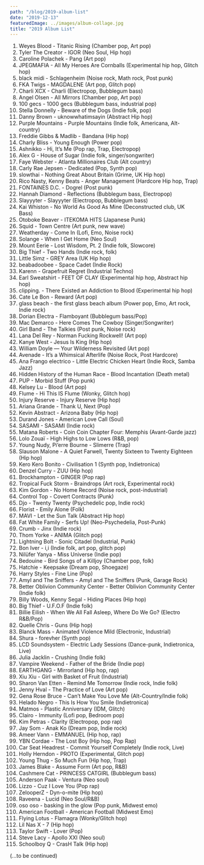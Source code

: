 ```yaml
---
path: "/blog/2019-album-list"
date: "2019-12-13"
featuredImage: ../images/album-collage.jpg
title: "2019 Album List"
---
```

1. Weyes Blood - Titanic Rising (Chamber pop, Art pop)
2. Tyler The Creator - IGOR (Neo Soul, Hip hop)
3. Caroline Polachek - Pang (Art pop)
4. JPEGMAFIA - All My Heroes Are Cornballs (Experimental hip hop, Glitch hop)
5. black midi - Schlagenheim (Noise rock, Math rock, Post punk)
6. FKA Twigs - MAGDALENE (Art pop, Glitch pop)
7. Charli XCX - Charli (Electropop, Bubblegum bass)
8. Angel Olsen - All Mirrors (Chamber pop, Art pop)
9. 100 gecs - 1000 gecs (Bubblegum bass, industrial pop)
10. Stella Donnelly - Beware of the Dogs (Indie folk, pop)
11. Danny Brown - uknowwhatimsayin (Abstract Hip hop)
12. Purple Mountains - Purple Mountains (Indie folk, Americana, Alt-country)
13. Freddie Gibbs & Madlib - Bandana (Hip hop)
14. Charly Bliss - Young Enough (Power pop)
15. Ashnikko - Hi, It’s Me (Pop rap, Trap, Electropop)
16. Alex G - House of Sugar (Indie folk, singer/songwriter)
17. Faye Webster - Atlanta Millionaires Club (Alt country)
18. Carly Rae Jepsen - Dedicated (Pop, Synth pop)
19. slowthai - Nothing Great About Britain (Grime, UK Hip hop)
20. Rico Nasty, Kenny Beats - Anger Management (Hardcore Hip hop, Trap)
21. FONTAINES D.C. - Dogrel (Post punk)
22. Hannah Diamond - Reflections (Bubblegum bass, Electropop)
23. Slayyyter - Slayyyter (Electropop, Bubblegum bass)
24. Kai Whiston - No World As Good As Mine (Deconstructed club, UK Bass)
25. Otoboke Beaver - ITEKOMA HITS (Japanese Punk)
26. Squid - Town Centre (Art punk, new wave)
27. Weatherday - Come In (Lofi, Emo, Noise rock)
28. Solange - When I Get Home (Neo Soul)
29. Mount Eerie - Lost Wisdom, Pt. 2 (Indie folk, Slowcore)
30. Big Thief - Two Hands (Indie rock, folk)
31. Little Simz - GREY Area (UK Hip hop)
32. beabadoobee - Space Cadet (Indie Rock)
33. Karenn - Grapefruit Regret (Industrial Techno)
34. Earl Sweatshirt - FEET OF CLAY (Experimental hip hop, Abstract hip hop)
35. clipping. - There Existed an Addiction to Blood (Experimental hip hop)
36. Cate Le Bon - Reward (Art pop)
37. glass beach - the first glass beach album (Power pop, Emo, Art rock, Indie rock)
38. Dorian Electra - Flamboyant (Bubblegum bass/Pop)
39. Mac Demarco - Here Comes The Cowboy (Singer/Songwriter)
40. Girl Band - The Talkies (Post punk, Noise rock)
41. Lana Del Rey - Norman Fucking Rockwell! (Art pop)
42. Kanye West - Jesus Is King (Hip hop)
43. William Doyle — Your Wilderness Revisited (Art pop)
44. Avenade - It’s a Whimsical Afterlife (Noise Rock, Post Hardcore)
45. Ana Frango electrico -  Little Electric Chicken Heart (Indie Rock, Samba Jazz)
46. Hidden History of the Human Race - Blood Incantation (Death metal)
47. PUP - Morbid Stuff (Pop punk)
48. Kelsey Lu - Blood (Art pop)
49. Flume - Hi This IS Flume (Wonky, Glitch hop)
50. Injury Reserve - Injury Reserve (Hip hop)
51. Ariana Grande - Thank U, Next (Pop)
52. Kevin Abstract - Arizona Baby (Hip hop)
53. Durand Jones - American Love Call (Soul)
54. SASAMI - SASAMI (Indie rock)
55. Matana Roberts - Coin Coin Chapter Four: Memphis (Avant-Garde jazz)
56. Lolo Zouaï - High Highs to Low Lows (R&B, pop)
57. Young Nudy, Pi’erre Bourne - Slimerre (Trap)
58. Slauson Malone - A Quiet Farwell, Twenty Sixteen to Twenty Eighteen (Hip hop)
59. Kero Kero Bonito - Civilisation 1 (Synth pop, Indietronica)
60. Denzel Curry - ZUU (Hip hop)
61. Brockhampton - GINGER (Pop rap)
62. Tropical Fuck Storm - Braindrops (Art rock, Experimental rock)
63. Kim Gordon - No Home Record (Noise rock, post-industrial)
64. Control Top - Covert Contracts (Punk)
65. Djo - Twenty Twenty (Psychedelic pop, Indie rock)
66. Florist - Emily Alone (Folk)
67. MAVI - Let the Sun Talk (Abstract Hip hop)
68. Fat White Family - Serfs Up! (Neo-Psychedelia, Post-Punk)
69. Crumb - Jinx (Indie rock)
70. Thom Yorke - ANIMA (Glitch pop)
71. Lightning Bolt - Sonic Citadel (Industrial, Punk)
72. Bon Iver - i,i (Indie folk, art pop, glitch pop)
73. Nilüfer Yanya - Miss Universe (Indie pop)
74. Bedouine - Bird Songs of a Killjoy (Chamber pop, folk)
75. Hatchie - Keepsake (Dream pop, Shoegaze)
76. Harry Styles - Fine Line (Pop)
77. Amyl and The Sniffers - Amyl and The Sniffers (Punk, Garage Rock)
78. Better Oblivion Community Center - Better Oblivion Community Center (Indie folk)
79. Billy Woods, Kenny Segal - Hiding Places (Hip hop)
80. Big Thief - U.F.O.F (Indie folk)
81. Billie Eilish - When We All Fall Asleep, Where Do We Go? (Electro R&B/Pop)
82. Quelle Chris - Guns (Hip hop)
83. Blanck Mass - Animated Violence Mild (Electronic, Industrial)
84. Shura - forevher (Synth pop)
85. LCD Soundsystem - Electric Lady Sessions (Dance-punk, Indietronica, Live)
86. Julia Jacklin - Crushing (Indie folk)
87. Vampire Weekend - Father of the Bride (Indie pop)
88. EARTHGANG - Mirrorland (Hip hop, rap)
89. Xiu Xiu - Girl with Basket of Fruit (Industrial)
90. Sharon Van Etten - Remind Me Tomorrow (Indie rock, Indie folk)
91. Jenny Hval - The Practice of Love (Art pop)
92. Gena Rose Bruce - Can’t Make You Love Me (Alt-Country/Indie folk)
93. Helado Negro - This Is How You Smile (Indietronica)
94. Matmos - Plastic Anniversary (IDM, Glitch)
95. Clairo - Immunity (Lofi pop, Bedroom pop)
96. Kim Petras - Clarity (Electropop, pop rap)
97. Jay Som - Anak Ko (Dream pop, Indie rock)
98. Ameer Vann - EMMANUEL (Hip hop, rap)
99. YBN Cordae - The Lost Boy (Hip hop, Pop Rap)
100. Car Seat Headrest - Commit Yourself Completely (Indie rock, Live)
101. Holly Herndon - PROTO (Experimental, Glitch pop)
102. Young Thug - So Much Fun (Hip hop, Trap)
103. James Blake - Assume Form (Art pop, R&B)
104. Cashmere Cat - PRINCESS CATGIRL (Bubblegum bass)
105. Anderson Paak - Ventura (Neo soul)
106. Lizzo - Cuz I Love You (Pop rap)
107. ZelooperZ - Dyn-o-mite (Hip hop)
108. Raveena - Lucid (Neo Soul/R&B)
110. oso oso - basking in the glow (Pop punk, Midwest emo)
111. American Football - American Football (Midwest Emo)
112. Flying Lotus - Flamagra (Wonky/Glitch hop)
113. Lil Nas X - 7 (Hip hop)
114. Taylor Swift - Lover (Pop)
115. Steve Lacy - Apollo XXI (Neo soul)
116. Schoolboy Q - CrasH Talk (Hip hop)

(...to be continued)